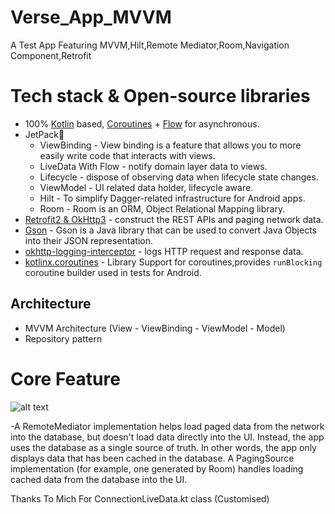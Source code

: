 # Verse_App_MVVM
 A Test App Featuring MVVM,Hilt,Remote Mediator,Room,Navigation Component,Retrofit
# Tech stack & Open-source libraries
- 100% [Kotlin](https://kotlinlang.org/) based, [Coroutines](https://github.com/Kotlin/kotlinx.coroutines) + [Flow](https://kotlin.github.io/kotlinx.coroutines/kotlinx-coroutines-core/kotlinx.coroutines.flow/) for asynchronous.
- JetPack🚀
  - ViewBinding - View binding is a feature that allows you to more easily write code that interacts with views.
  - LiveData With Flow - notify domain layer data to views.
  - Lifecycle - dispose of observing data when lifecycle state changes.
  - ViewModel - UI related data holder, lifecycle aware.
  - Hilt - To simplify Dagger-related infrastructure for Android apps.
  - Room - Room is an ORM, Object Relational Mapping library.
- [Retrofit2 & OkHttp3](https://github.com/square/retrofit) - construct the REST APIs and paging network data.
- [Gson](https://github.com/google/gson) - Gson is a Java library that can be used to convert Java Objects into their JSON representation.
- [okhttp-logging-interceptor](https://github.com/square/okhttp/blob/master/okhttp-logging-interceptor/README.md) - logs HTTP request and response data.
- [kotlinx.coroutines](https://github.com/Kotlin/kotlinx.coroutines) - Library Support for coroutines,provides `runBlocking` coroutine builder used in tests
for Android.

## Architecture
- MVVM Architecture (View - ViewBinding - ViewModel - Model)
- Repository pattern

# Core Feature
![alt text](https://developer.android.com/topic/libraries/architecture/images/paging3-layered-architecture.svg)

-A RemoteMediator implementation helps load paged data from the network into the database, but doesn't load data directly into the UI. Instead, the app uses the database as a single source of truth. In other words, the app only displays data that has been cached in the database. A PagingSource implementation (for example, one generated by Room) handles loading cached data from the database into the UI.


Thanks To Mich For ConnectionLiveData.kt class (Customised)

